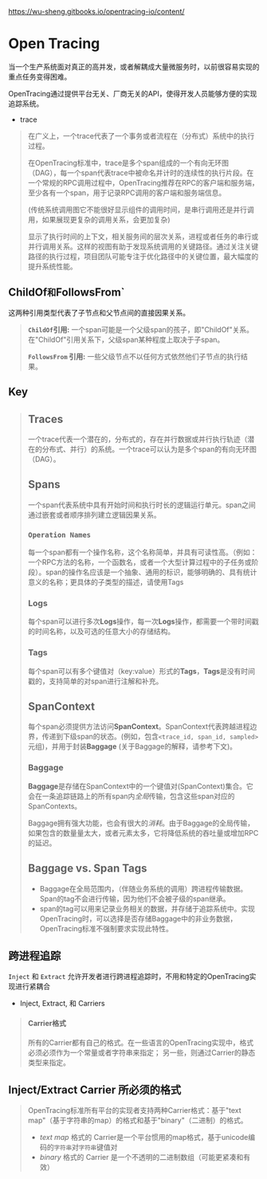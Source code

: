 https://wu-sheng.gitbooks.io/opentracing-io/content/

# Open Tracing

当一个生产系统面对真正的高并发，或者解耦成大量微服务时，以前很容易实现的重点任务变得困难。

OpenTracing通过提供平台无关、厂商无关的API，使得开发人员能够方便的实现追踪系统。



- trace

> 在广义上，一个trace代表了一个事务或者流程在（分布式）系统中的执行过程。
>
> 在OpenTracing标准中，trace是多个span组成的一个有向无环图（DAG），每一个span代表trace中被命名并计时的连续性的执行片段。在一个常规的RPC调用过程中，OpenTracing推荐在RPC的客户端和服务端，至少各有一个span，用于记录RPC调用的客户端和服务端信息。
>
> (传统系统调用图它不能很好显示组件的调用时间，是串行调用还是并行调用，如果展现更复杂的调用关系，会更加复杂)
>
> 显示了执行时间的上下文，相关服务间的层次关系，进程或者任务的串行或并行调用关系。这样的视图有助于发现系统调用的关键路径。通过关注关键路径的执行过程，项目团队可能专注于优化路径中的关键位置，最大幅度的提升系统性能。

## ChildOf` 和 `FollowsFrom`

这两种引用类型代表了子节点和父节点间的直接因果关系。

> **`ChildOf`引用:** 一个span可能是一个父级span的孩子，即"ChildOf"关系。在"ChildOf"引用关系下，父级span某种程度上取决于子span。
>
> **`FollowsFrom` 引用:** 一些父级节点不以任何方式依然他们子节点的执行结果。

## Key

> ## Traces
>
> 一个trace代表一个潜在的，分布式的，存在并行数据或并行执行轨迹（潜在的分布式、并行）的系统。一个trace可以认为是多个span的有向无环图（DAG）。
>
> ## Spans
>
> 一个span代表系统中具有开始时间和执行时长的逻辑运行单元。span之间通过嵌套或者顺序排列建立逻辑因果关系。
>
> ### `Operation Names`
>
> 每一个span都有一个操作名称，这个名称简单，并具有可读性高。（例如：一个RPC方法的名称，一个函数名，或者一个大型计算过程中的子任务或阶段）。span的操作名应该是一个抽象、通用的标识，能够明确的、具有统计意义的名称；更具体的子类型的描述，请使用Tags
>
> ### Logs
>
> 每个span可以进行多次**Logs**操作，每一次**Logs**操作，都需要一个带时间戳的时间名称，以及可选的任意大小的存储结构。
>
> ### Tags
>
> 每个span可以有多个键值对（key:value）形式的**Tags**，**Tags**是没有时间戳的，支持简单的对span进行注解和补充。
>
> ## SpanContext
>
> 每个span必须提供方法访问**SpanContext**。SpanContext代表跨越进程边界，传递到下级span的状态。(例如，包含`<trace_id, span_id, sampled>`元组)，并用于封装**Baggage** (关于Baggage的解释，请参考下文)。
>
> ### Baggage
>
> **Baggage**是存储在SpanContext中的一个键值对(SpanContext)集合。它会在一条追踪链路上的所有span内*全局*传输，包含这些span对应的SpanContexts。
>
> Baggage拥有强大功能，也会有很大的*消耗*。由于Baggage的全局传输，如果包含的数量量太大，或者元素太多，它将降低系统的吞吐量或增加RPC的延迟。
>
> ## Baggage vs. Span Tags
>
> - Baggage在全局范围内，（伴随业务系统的调用）跨进程传输数据。Span的tag不会进行传输，因为他们不会被子级的span继承。
> - span的tag可以用来记录业务相关的数据，并存储于追踪系统中。实现OpenTracing时，可以选择是否存储Baggage中的非业务数据，OpenTracing标准不强制要求实现此特性。
>
> 





## 跨进程追踪

`Inject` 和 `Extract` 允许开发者进行跨进程追踪时，不用和特定的OpenTracing实现进行紧耦合

- Inject, Extract, 和 Carriers

> #### Carrier格式
>
> 所有的Carrier都有自己的格式。在一些语言的OpenTracing实现中，格式必须必须作为一个常量或者字符串来指定； 另一些，则通过Carrier的静态类型来指定。



## Inject/Extract Carrier 所必须的格式

> OpenTracing标准所有平台的实现者支持两种Carrier格式：基于"text map"（基于字符串的map）的格式和基于"binary"（二进制）的格式。
>
> - *text map* 格式的 Carrier是一个平台惯用的map格式，基于unicode编码的`字符串`对`字符串`键值对
> - *binary* 格式的 Carrier 是一个不透明的二进制数组（可能更紧凑和有效）
>
> 



